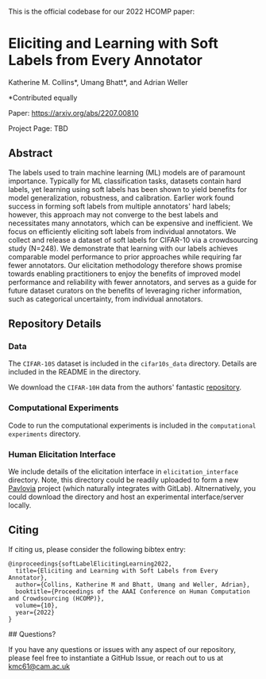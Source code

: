 This is the official codebase for our 2022 HCOMP paper:

# Eliciting and Learning with Soft Labels from Every Annotator

Katherine M. Collins*, Umang Bhatt*, and Adrian Weller

*Contributed equally

Paper: https://arxiv.org/abs/2207.00810 

Project Page: TBD

## Abstract

The labels used to train machine learning (ML) models are of paramount importance. Typically for ML classification tasks, datasets contain hard labels, yet learning using soft labels has been shown to yield benefits for model generalization, robustness, and calibration. Earlier work found success in forming soft labels from multiple annotators' hard labels; however, this approach may not converge to the best labels and necessitates many annotators, which can be expensive and inefficient. We focus on efficiently eliciting soft labels from individual annotators. We collect and release a dataset of soft labels for CIFAR-10 via a crowdsourcing study (N=248). We demonstrate that learning with our labels achieves comparable model performance to prior approaches while requiring far fewer annotators. Our elicitation methodology therefore shows promise towards enabling practitioners to enjoy the benefits of improved model performance and reliability with fewer annotators, and serves as a guide for future dataset curators on the benefits of leveraging richer information, such as categorical uncertainty, from individual annotators.

## Repository Details 

### Data

The `CIFAR-10S` dataset is included in the `cifar10s_data` directory. Details are included in the README in the directory.

We download the `CIFAR-10H` data from the authors' fantastic [repository](https://github.com/jcpeterson/cifar-10h). 

### Computational Experiments

Code to run the computational experiments is included in the `computational experiments` directory.

### Human Elicitation Interface

We include details of the elicitation interface in `elicitation_interface` directory. Note, this directory could be readily uploaded to form a new [Pavlovia](https://pavlovia.org/) project (which naturally integrates with GitLab). Altnernatively, you could download the directory and host an experimental interface/server locally. 

## Citing

If citing us, please consider the following bibtex entry: 

```
@inproceedings{softLabelElicitingLearning2022,
  title={Eliciting and Learning with Soft Labels from Every Annotator},
  author={Collins, Katherine M and Bhatt, Umang and Weller, Adrian},
  booktitle={Proceedings of the AAAI Conference on Human Computation and Crowdsourcing (HCOMP)},
  volume={10},
  year={2022}
}
```

## Questions? 

If you have any questions or issues with any aspect of our repository, please feel free to instantiate a GitHub Issue, or reach out to us at kmc61@cam.ac.uk
